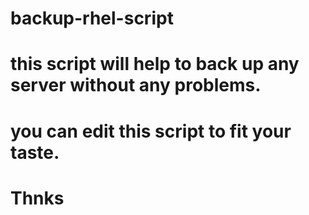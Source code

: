 # backup-rhel-script
# this script will help to back up any server without any problems.
# you can edit this script to fit your taste.
# Thnks 
